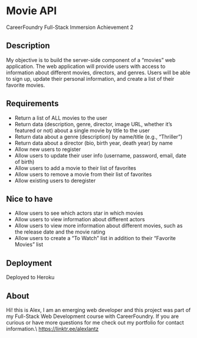 # Movie API 
CareerFoundry Full-Stack Immersion Achievement 2

## Description
My objective is to build the server-side component of a “movies” web application. The web
application will provide users with access to information about different
movies, directors, and genres. Users will be able to sign up, update their
personal information, and create a list of their favorite movies.


## Requirements
- Return a list of ALL movies to the user
- Return data (description, genre, director, image URL, whether it’s featured or not) about a
single movie by title to the user
- Return data about a genre (description) by name/title (e.g., “Thriller”)
- Return data about a director (bio, birth year, death year) by name
- Allow new users to register
- Allow users to update their user info (username, password, email, date of birth)
- Allow users to add a movie to their list of favorites
- Allow users to remove a movie from their list of favorites
- Allow existing users to deregister

## Nice to have
- Allow users to see which actors star in which movies
- Allow users to view information about different actors
- Allow users to view more information about different movies, such as the release date and
the movie rating
- Allow users to create a “To Watch” list in addition to their “Favorite Movies” list

## Deployment
Deployed to Heroku 

## About
Hi! this is Alex, I am an emerging web developer and this project was part of my Full-Stack Web Development course with CareerFoundry. If you are curious or have more questions for me check out my portfolio for contact information.\ https://linktr.ee/alexlantz